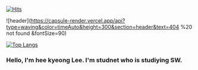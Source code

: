 [![Hits](https://hits.seeyoufarm.com/api/count/incr/badge.svg?url=https%3A%2F%2Fgithub.com%2Fmmm5910%2Fhit-counter&count_bg=%23A7A5C8&title_bg=%235B5D7A&icon=&icon_color=%23E7E7E7&title=hits&edge_flat=false)](https://hits.seeyoufarm.com)


![header](https://capsule-render.vercel.app/api?type=waving&color=timeAuto&height=300&section=header&text=404 %20 not found &fontSize=90)


[![Top Langs](https://github-readme-stats.vercel.app/api/top-langs/?username=mmm5910&layout=compact)](https://github.com/mmm5910/github-readme-stats)




### Hello, I'm hee kyeong Lee. I'm studnet who is studiying SW. 


